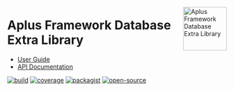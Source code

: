 <a href="https://gitlab.com/aplus-framework/libraries/database-extra"><img src="https://gitlab.com/aplus-framework/libraries/database-extra/-/raw/master/guide/image.png" alt="Aplus Framework Database Extra Library" align="right" width="100"></a>

# Aplus Framework Database Extra Library

- [User Guide](https://docs.aplus-framework.com/guides/libraries/database-extra/index.html)
- [API Documentation](https://docs.aplus-framework.com/packages/database-extra.html)

[![build](https://gitlab.com/aplus-framework/libraries/database-extra/badges/master/pipeline.svg)](https://gitlab.com/aplus-framework/libraries/database-extra/-/pipelines?scope=branches)
[![coverage](https://gitlab.com/aplus-framework/libraries/database-extra/badges/master/coverage.svg?job=test:php)](https://aplus-framework.gitlab.io/libraries/database-extra/coverage/)
[![packagist](https://img.shields.io/packagist/v/aplus/database-extra)](https://packagist.org/packages/aplus/database-extra)
[![open-source](https://img.shields.io/badge/open--source-donate-magenta)](https://www.paypal.com/donate/?hosted_button_id=NGBNW5PY4VSJ4)
